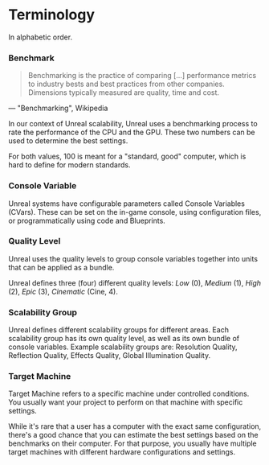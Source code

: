 # Terminology

In alphabetic order.

### Benchmark

> Benchmarking is the practice of comparing [...] performance metrics to industry bests and best practices from other companies. Dimensions typically measured are quality, time and cost.

&mdash; "Benchmarking", Wikipedia

In our context of Unreal scalability, Unreal uses a benchmarking process to rate the performance of the CPU and the GPU.
These two numbers can be used to determine the best settings.

For both values, 100 is meant for a "standard, good" computer, which is hard to define for modern standards.

### Console Variable

Unreal systems have configurable parameters called Console Variables (CVars).
These can be set on the in-game console, using configuration files, or programmatically using code and Blueprints.

### Quality Level

Unreal uses the quality levels to group console variables together into units that can be applied as a bundle.

Unreal defines three (four) different quality levels: _Low_ (0), _Medium_ (1), _High_ (2), _Epic_ (3), _Cinematic_ (Cine, 4).

### Scalability Group

Unreal defines different scalability groups for different areas.
Each scalability group has its own quality level, as well as its own bundle of console variables.
Example scalability groups are: Resolution Quality, Reflection Quality, Effects Quality, Global Illumination Quality.

### Target Machine

Target Machine refers to a specific machine under controlled conditions.
You usually want your project to perform on that machine with specific settings.

While it's rare that a user has a computer with the exact same configuration, there's a good chance that you can estimate the best settings based on the benchmarks on their computer.
For that purpose, you usually have multiple target machines with different hardware configurations and settings.
